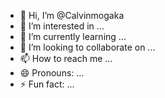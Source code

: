 - 👋 Hi, I’m @Calvinmogaka
- 👀 I’m interested in ...
- 🌱 I’m currently learning ...
- 💞️ I’m looking to collaborate on ...
- 📫 How to reach me ...
- 😄 Pronouns: ...
- ⚡ Fun fact: ...

<!---
Calvinmogaka/Calvinmogaka is a ✨ special ✨ repository because its `README.md` (this file) appears on your GitHub profile.
You can click the Preview link to take a look at your changes.
--->
